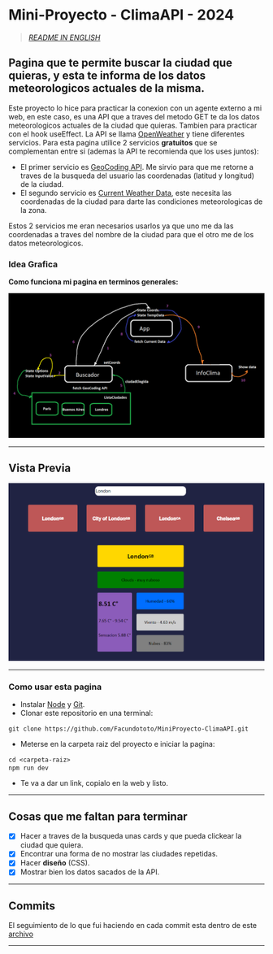# Mini-Proyecto - ClimaAPI - 2024

> [_README IN ENGLISH_](https://github.com/Facundototo/MiniProyecto-ClimaAPI/blob/main/README-English.md)

## Pagina que te permite buscar la ciudad que quieras, y esta te informa de los datos meteorologicos actuales de la misma.

Este proyecto lo hice para practicar la conexion con un agente externo a mi web, en este caso, es una API que a traves del metodo GET te da los datos meteorologicos actuales de la ciudad que quieras. Tambien para practicar con el hook useEffect. La API se llama [OpenWeather](https://openweathermap.org/) y tiene diferentes servicios. Para esta pagina utilice 2 servicios **gratuitos** que se complementan entre si (ademas la API te recomienda que los uses juntos):

- El primer servicio es [GeoCoding API](https://openweathermap.org/api/geocoding-api). Me sirvio para que me retorne a traves de la busqueda del usuario las coordenadas (latitud y longitud) de la ciudad.
- El segundo servicio es [Current Weather Data](https://openweathermap.org/current), este necesita las coordenadas de la ciudad para darte las condiciones meteorologicas de la zona.

Estos 2 servicios me eran necesarios usarlos ya que uno me da las coordenadas a traves del nombre de la ciudad para que el otro me de los datos meteorologicos.

### Idea Grafica

**Como funciona mi pagina en terminos generales:**

![IdeaClimaAPI](IdeaClimaAPI.png)

---

## Vista Previa

![vistaPrevia](vistaPrevia.PNG)

---

### Como usar esta pagina

- Instalar [Node](https://nodejs.org/en) y [Git](https://git-scm.com/downloads).
- Clonar este repositorio en una terminal:

```
git clone https://github.com/Facundototo/MiniProyecto-ClimaAPI.git
```

- Meterse en la carpeta raiz del proyecto e iniciar la pagina:

```
cd <carpeta-raiz>
npm run dev
```

- Te va a dar un link, copialo en la web y listo.

---

## Cosas que me faltan para terminar

- [x] Hacer a traves de la busqueda unas cards y que pueda clickear la ciudad que quiera.
- [x] Encontrar una forma de no mostrar las ciudades repetidas.
- [x] Hacer **diseño** (CSS).
- [x] Mostrar bien los datos sacados de la API.

---

## Commits

El seguimiento de lo que fui haciendo en cada commit esta dentro de este [archivo](https://github.com/Facundototo/MiniProyecto-ClimaAPI/blob/main/Commits.md)

---
